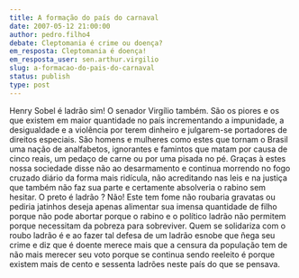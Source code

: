 ```yaml
---
title: A formação do país do carnaval
date: 2007-05-12 21:00:00
author: pedro.filho4
debate: Cleptomania é crime ou doença?
em_resposta: Cleptomania é doença!
em_resposta_user: sen.arthur.virgilio
slug: a-formacao-do-pais-do-carnaval
status: publish 
type: post
---
```


Henry Sobel é ladrão sim! O senador Virgílio também. São os piores e os que existem em maior quantidade no país incrementando a impunidade, a desigualdade e a violência por terem dinheiro e julgarem-se portadores de direitos especiais. São homens e mulheres como estes que tornam o Brasil uma nação de analfabetos, ignorantes e famintos que matam por causa de cinco reais, um pedaço de carne ou por uma pisada no pé. Graças à estes nossa sociedade disse não ao desarmamento e continua morrendo no fogo cruzado diário da forma mais ridícula, não acreditando nas leis e na justiça que também não faz sua parte e certamente absolveria o rabino sem hesitar. O preto é ladrão ? Não! Este tem fome não roubaria gravatas ou pediria jatinhos deseja apenas alimentar sua imensa quantidade de filho porque não pode abortar porque o rabino e o político ladrão não permitem porque necessitam da pobreza para sobreviver. Quem se solidariza com o roubo ladrão é e ao fazer tal defesa de um ladrão esnobe que ñega seu crime e diz que é doente merece mais que a censura da população tem de não mais merecer seu voto porque se continua sendo reeleito é porque existem mais de cento e sessenta ladrões neste país do que se pensava.
